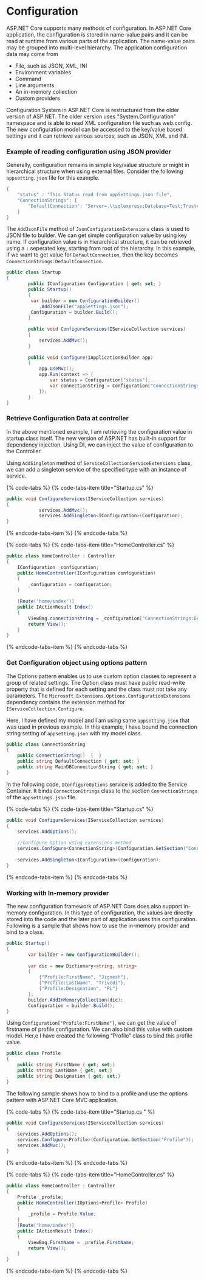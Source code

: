 # Configuration

ASP.NET Core supports many methods of configuration. In ASP.NET Core application, the configuration is stored in name-value pairs and it can be read at runtime from various parts of the application. The name-value pairs may be grouped into multi-level hierarchy. The application configuration data may come from

* File, such as JSON, XML, INI
* Environment variables
* Command
* Line arguments 
* An in-memory collection
* Custom providers

Configuration System in ASP.NET Core is restructured from the older version of ASP.NET. The older version uses "System.Configuration" namespace and is able to read XML configuration file such as web.config. The new configuration model can be accessed to the key/value based settings and it can retrieve various sources, such as JSON, XML and INI.

### Example of reading configuration using JSON provider

Generally, configuration remains in simple key/value structure or might in hierarchical structure when using external files. Consider the following `appsetting.json` file for this example.

```csharp
{  
    "status" : "This Status read from appSettings.json file",  
    "ConnectionStrings": {  
        "DefaultConnection": "Server=.\\sqlexpress;Database=Test;Trusted_Connection=True;MultipleActiveResultSets=true"  
    }  
}
```

The `AddJsonFile` method of `JsonConfigurationExtensions` class is used to JSON file to builder. We can get simple configuration value by using key name. If configuration value is in hierarchical structure, it can be retrieved using a `:` seperated key, starting from root of the hierarchy. In this example, if we want to get value for `DefaultConnection`, then the key becomes `ConnectionStrings:DefaultConnection`.

```csharp
public class Startup 
{  
        public IConfiguration Configuration { get; set; }  
        public Startup() 
        {   
         var builder = new ConfigurationBuilder()     
            .AddJsonFile("appSettings.json");   
         Configuration = builder.Build();   
        }   
         
        public void ConfigureServices(IServiceCollection services)  
        {             
            services.AddMvc();  
        } 
         
        public void Configure(IApplicationBuilder app)
        {  
            app.UseMvc();     
            app.Run(context => {  
                var status = Configuration["status"];   
                var connectionString = Configuration["ConnectionStrings:DefaultConnection"];   
            });   
        }  
}
```

### Retrieve Configuration Data at controller

In the above mentioned example, I am retrieving the configuration value in startup class itself. The new version of ASP.NET has built-in support for dependency injection. Using DI, we can inject the value of configuration to the Controller.

Using `AddSingleton` method of `ServiceCollectionServiceExtensions` class, we can add a singleton service of the specified type with an instance of service.

{% code-tabs %}
{% code-tabs-item title="Startup.cs" %}
```csharp
public void ConfigureServices(IServiceCollection services)  
{             
            services.AddMvc();  
            services.AddSingleton<IConfiguration>(Configuration);  
} 
```
{% endcode-tabs-item %}
{% endcode-tabs %}

{% code-tabs %}
{% code-tabs-item title="HomeController.cs" %}
```csharp
public class HomeController : Controller  
{  
    IConfiguration _configuration;  
    public HomeController(IConfiguration configuration)  
    {  
        _configuration = configuration;  
    }  
    
    [Route("home/index")]  
    public IActionResult Index()  
    {  
        ViewBag.connectionstring = _configuration["ConnectionStrings:DefaultConnection"];  
        return View();  
    }  
} 
```
{% endcode-tabs-item %}
{% endcode-tabs %}

### Get Configuration object using options pattern

The Options pattern enables us to use custom option classes to represent a group of related settings. The Option class must have public read-write property that is defined for each setting and the class must not take any parameters. The `Microsoft.Extensions.Options.ConfigurationExtensions` dependency contains the extension method for `IServiceCollection.Configure`.

Here, I have defined my model and I am using same `appsetting.json` that was used in previous example. In this example, I have bound the connection string setting of `appsetting.json` with my model class.

```csharp
public class ConnectionString   
{  
    public ConnectionString()  {  }  
    public string DefaultConnection { get; set; }  
    public string MainDBConnectionString { get; set; }  
} 
```

In the following code, `IConfigureOptions` service is added to the Service Container. It binds `ConnectionStrings` class to the section `ConnectionStrings` of the `appsettings.json` file.

{% code-tabs %}
{% code-tabs-item title="Startup.cs" %}
```csharp
public void ConfigureServices(IServiceCollection services)  
{              
    services.AddOptions();  
      
    //Configure Option using Extensions method  
    services.Configure<ConnectionString>(Configuration.GetSection("ConnectionStrings"));  
      
    services.AddSingleton<IConfiguration>(Configuration);  
}
```
{% endcode-tabs-item %}
{% endcode-tabs %}

### Working with In-memory provider

The new configuration framework of ASP.NET Core does also support in-memory configuration. In this type of configuration, the values are directly stored into the code and the later part of application uses this configuration. Following is a sample that shows how to use the in-memory provider and bind to a class.

```csharp
public Startup()  
{  
        var builder = new ConfigurationBuilder();  
  
        var dic = new Dictionary<string, string>  
        {  
            {"Profile:FirstName", "Jignesh"},  
            {"Profile:LastName", "Trivedi"},  
            {"Profile:Designation", "PL"}  
        };  
        builder.AddInMemoryCollection(dic);  
        Configuration = builder.Build();  
}
```

Using `Configuration["Profile:FirstName"]`, we can get the value of firstname of profile configuration. We can also bind this value with custom model. Her,e I have created the following “Profile” class to bind this profile value.

```csharp
public class Profile  
{  
    public string FirstName { get; set;}  
    public string LastName { get; set;}  
    public string Designation { get; set;}  
} 
```

The following sample shows how to bind to a profile and use the options pattern with ASP.NET Core MVC application.

{% code-tabs %}
{% code-tabs-item title="Startup.cs " %}
```csharp
public void ConfigureServices(IServiceCollection services)  
{  
    services.AddOptions();  
    services.Configure<Profile>(Configuration.GetSection("Profile"));  
    services.AddMvc();  
}
```
{% endcode-tabs-item %}
{% endcode-tabs %}

{% code-tabs %}
{% code-tabs-item title="HomeController.cs" %}
```csharp
public class HomeController : Controller  
{  
    Profile _profile;  
    public HomeController(IOptions<Profile> Profile)  
    {  
        _profile = Profile.Value;  
    }  
    [Route("home/index")]  
    public IActionResult Index()  
    {  
        ViewBag.FirstName = _profile.FirstName;  
        return View();  
    }  
} 
```
{% endcode-tabs-item %}
{% endcode-tabs %}

